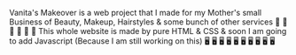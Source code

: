 Vanita's Makeover is a web project that I made for my Mother's small Business of Beauty, Makeup, Hairstyles & some bunch of other services 💄 💄 💄 💄 💄 💄
This whole website is made by pure HTML & CSS & soon I am going to add Javascript (Because I am still working on this) 🖥 🖥 🖥 🖥 🖥 🖥 🖥 🖥 🖥 🖥


